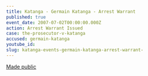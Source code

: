 ```yaml
---
title: Katanga - Germain Katanga - Arrest Warrant
published: true
event_date: 2007-07-02T00:00:00.000Z
action: Arrest Warrant Issued
case: the-prosecutor-v-katanga
accused: germain-katanga
youtube_id:
slug: katanga-events-germain-katanga-arrest-warrant-
---
```



[Made public](http://www.icc-cpi.int/iccdocs/doc/doc349648.PDF)